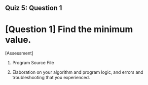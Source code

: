 
## Quiz 5: Question 1

# [Question 1] Find the minimum value.


[Assessment]



1. Program Source File

2. Elaboration on your algorithm and program logic, and errors and troubleshooting that you experienced.


